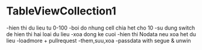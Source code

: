 # TableViewCollection1
-hien thi du lieu tu 0-100
-boi do nhung cell chia het cho 10
-su dung switch de hien thi hai loai du lieu
-xoa dong ke cuoi
-hien thi Nodata neu xoa het du lieu
-loadmore + pullrequest
-them,suu,xoa
-passdata with segue & unwin
